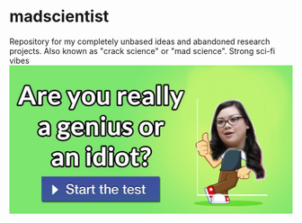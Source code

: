 # madscientist
Repository for my completely unbased ideas and abandoned research projects. Also known as "crack science" or "mad science". Strong sci-fi vibes
![idiotorgenius](/image-asset.jpeg?raw=true)
